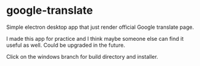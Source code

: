 # google-translate

Simple electron desktop app that just render official Google translate page.

I made this app for practice and I think maybe someone else can find it useful as well. Could be upgraded in the future.

Click on the windows branch for build directory and installer.
